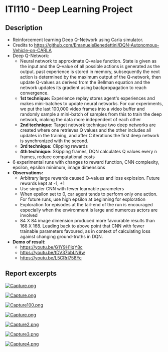 # ITI110 - Deep Learning Project

## **Description**
- Reinforcement learning Deep Q-Network using Carla simulator.  
- Credits to https://github.com/EmanueleBenedettini/DQN-Autonomous-Vehicle-on-CARLA
- Deep Q-Network:
    - Neural network to approximate Q-value function. State is given as the input and the Q-value of all possible actions is generated as the output. past experience is stored in memory, subsequently the next action is determined by the maximum output of the Q-network, then update Q-values as derived from the Bellman equation and the network updates its gradient using backpropagation to reach convergence.
    - **1st technique:** Experience replay stores agent's experiences and makes mini-batches to update neural networks. For our experiments, we put the last 100,000 video frames into a video buffer and randomly sample a mini-batch of samples from this to train the deep network, making the data more independent of each other
    - **2nd technique:** Target network technique two deep networks are created where one retrieves Q values and the other includes all updates in the training, and after C iterations the first deep network is synchronized with the second.
    - **3rd technique:** Clipping rewards
    - **4th technique:** Skipping frames, DQN calculates Q values every n frames, reduce computational costs
- 6 experimental runs with changes to reward function, CNN complexity, epsilon, epsilon minimum, image dimensions
- **Observations:**
    - Arbitrary large rewards caused Q-values and loss explosion. Future rewards kept at -1, +1
    - Use simpler CNN with fewer learnable parameters
    - When epsilon set to 0, car agent tends to perform only one action. For future runs, use high epsilon at beginning for exploration
    - Exploration for episodes at the tail-end of the run is encouraged especially when the environment is large and numerous actors are involved
    - 84 X 84 image dimension produced more favourable results than 168 X 168. Leading back to above point that CNN with fewer trainable parameters favoured, as in context of calculating loss against changing ground-truths in DQN. 
- **Demo of result:**
    - https://youtu.be/G1Y9H1iqY8c
    - https://youtu.be/tDV37bbLN9w
    - https://youtu.be/L5CRrl758Yc
    
## **Report excerpts**
[![Capture.png](https://i.postimg.cc/LsSNYSpL/Capture.png)](https://postimg.cc/rDhS3vzw)

[![Capture.png](https://i.postimg.cc/VkQFpw5p/Capture.png)](https://postimg.cc/7f97Jp3n)

[![Capture100.png](https://i.postimg.cc/HW72WjGj/Capture100.png)](https://postimg.cc/14s6Jm3Z)

[![Capture.png](https://i.postimg.cc/Dzd6TMR6/Capture.png)](https://postimg.cc/5HyL5n4Q)

[![Capture2.png](https://i.postimg.cc/fbKcF00g/Capture2.png)](https://postimg.cc/JysHH0xb)

[![Capture3.png](https://i.postimg.cc/GtBvH7gZ/Capture3.png)](https://postimg.cc/K321WN2N)

[![Capture4.png](https://i.postimg.cc/ZnyyT9Cm/Capture4.png)](https://postimg.cc/2Lr5GSQ9)



